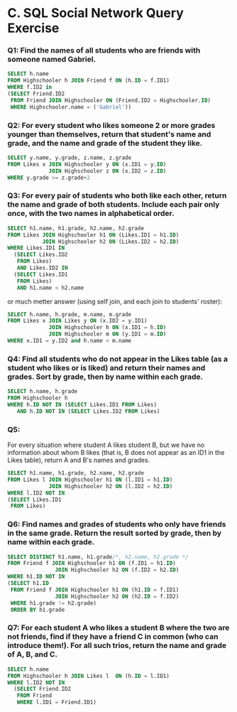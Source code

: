 # C. SQL Social Network Query Exercise

### Q1: Find the names of all students who are friends with someone named Gabriel.
```SQL
SELECT h.name 
FROM Highschooler h JOIN Friend f ON (h.ID = f.ID1)
WHERE f.ID2 in 
(SELECT Friend.ID2 
 FROM Friend JOIN Highschooler ON (Friend.ID2 = Highschooler.ID)
 WHERE Highschooler.name = ('Gabriel'))
```

### Q2: For every student who likes someone 2 or more grades younger than themselves, return that student's name and grade, and the name and grade of the student they like.
```SQL
SELECT y.name, y.grade, z.name, z.grade
FROM Likes x JOIN Highschooler y ON (x.ID1 = y.ID)
             JOIN Highschooler z ON (x.ID2 = z.ID)
WHERE y.grade >= z.grade+2
```

### Q3: For every pair of students who both like each other, return the name and grade of both students. Include each pair only once, with the two names in alphabetical order.
```SQL
SELECT h1.name, h1.grade, h2.name, h2.grade
FROM Likes JOIN Highschooler h1 ON (Likes.ID1 = h1.ID)
           JOIN Highschooler h2 ON (Likes.ID2 = h2.ID)
WHERE Likes.ID1 IN
  (SELECT Likes.ID2
   FROM Likes)
   AND Likes.ID2 IN
  (SELECT Likes.ID1
   FROM Likes)
   AND h1.name < h2.name 
```
or much metter answer (using self join, and each join to students' roster):
```SQL
SELECT h.name, h.grade, m.name, m.grade
FROM Likes x JOIN Likes y ON (x.ID2 = y.ID1)
             JOIN Highschooler h ON (x.ID1 = h.ID)
             JOIN Highschooler m ON (y.ID1 = m.ID)
WHERE x.ID1 = y.ID2 and h.name < m.name
```

### Q4: Find all students who do not appear in the Likes table (as a student who likes or is liked) and return their names and grades. Sort by grade, then by name within each grade. 
```SQL
SELECT h.name, h.grade
FROM Highschooler h
WHERE h.ID NOT IN (SELECT Likes.ID1 FROM Likes)
   AND h.ID NOT IN (SELECT Likes.ID2 FROM Likes)
```

### Q5: 
For every situation where student A likes student B, but we have no information about whom B likes (that is, B does not appear as an ID1 in the Likes table), return A and B's names and grades. 
```SQL
SELECT h1.name, h1.grade, h2.name, h2.grade
FROM Likes l JOIN Highschooler h1 ON (l.ID1 = h1.ID)
             JOIN Highschooler h2 ON (l.ID2 = h2.ID)
WHERE l.ID2 NOT IN 
(SELECT Likes.ID1
 FROM Likes)
```

### Q6: Find names and grades of students who only have friends in the same grade. Return the result sorted by grade, then by name within each grade.
```SQL
SELECT DISTINCT h1.name, h1.grade/*, h2.name, h2.grade */
FROM Friend f JOIN Highschooler h1 ON (f.ID1 = h1.ID)
               JOIN Highschooler h2 ON (f.ID2 = h2.ID)
WHERE h1.ID NOT IN 
(SELECT h1.ID
 FROM Friend f JOIN Highschooler h1 ON (h1.ID = f.ID1)
               JOIN Highschooler h2 ON (h2.ID = f.ID2)
 WHERE h1.grade != h2.grade)
 ORDER BY h1.grade
```

### Q7: For each student A who likes a student B where the two are not friends, find if they have a friend C in common (who can introduce them!). For all such trios, return the name and grade of A, B, and C. 
```SQL
SELECT h.name
FROM Highschooler h JOIN Likes l  ON (h.ID = l.ID1)
WHERE l.ID2 NOT IN 
  (SELECT Friend.ID2
   FROM Friend
   WHERE l.ID1 = Friend.ID1)                    
```

